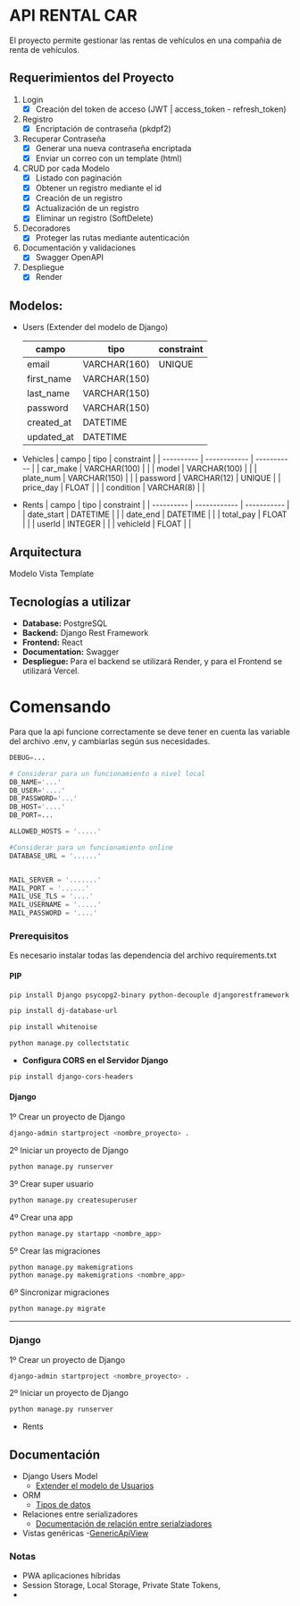 # API RENTAL CAR

El proyecto permite gestionar las rentas de vehículos en una compañia de renta de vehículos.

## Requerimientos del Proyecto

1. Login
   - [x] Creación del token de acceso (JWT | access_token - refresh_token)
2. Registro
   - [x] Encriptación de contraseña (pkdpf2)
3. Recuperar Contraseña
   - [x] Generar una nueva contraseña encriptada
   - [x] Enviar un correo con un template (html)
4. CRUD por cada Modelo
   - [x] Listado con paginación
   - [x] Obtener un registro mediante el id
   - [x] Creación de un registro
   - [x] Actualización de un registro
   - [x] Eliminar un registro (SoftDelete)
5. Decoradores
   - [x] Proteger las rutas mediante autenticación
6. Documentación y validaciones
   - [x] Swagger OpenAPI
7. Despliegue
   - [x] Render

## Modelos:

- Users (Extender del modelo de Django)

  | campo      | tipo         | constraint |
  | ---------- | ------------ | ---------- |
  | email      | VARCHAR(160) | UNIQUE     |
  | first_name | VARCHAR(150) |            |
  | last_name  | VARCHAR(150) |            |
  | password   | VARCHAR(150) |            |
  | created_at | DATETIME     |            |
  | updated_at | DATETIME     |            |

- Vehicles
  | campo      | tipo         |  constraint |
  | ---------- | ------------ | ----------- |
  | car_make   | VARCHAR(100) |             |
  | model      | VARCHAR(100) |             |
  | plate_num  | VARCHAR(150) |             |
  | password   | VARCHAR(12)  | UNIQUE      |
  | price_day  | FLOAT        |             |
  | condition  | VARCHAR(8)   |             |

- Rents
  | campo      | tipo         |  constraint |
  | ---------- | ------------ | ----------- |
  | date_start | DATETIME     |             |
  | date_end   | DATETIME     |             |
  | total_pay  | FLOAT        |             |
  | userId     | INTEGER      |             |
  | vehicleId  | FLOAT        |             |

## Arquitectura
Modelo Vista Template

## Tecnologías a utilizar
* **Database:** PostgreSQL
* **Backend:** Django Rest Framework
* **Frontend:** React
* **Documentation:** Swagger
* **Despliegue:** Para el backend se utilizará Render, y para el Frontend se utilizará Vercel.

# Comensando
Para que la api funcione correctamente se deve tener en cuenta las variable del archivo .env, y cambiarlas según sus necesidades.

```py
DEBUG=...

# Considerar para un funcionamiento a nivel local
DB_NAME='...'
DB_USER='....'
DB_PASSWORD='...'
DB_HOST='....'
DB_PORT=...

ALLOWED_HOSTS = '.....'

#Considerar para un funcionamiento online
DATABASE_URL = '......'


MAIL_SERVER = '.......'
MAIL_PORT = '......'
MAIL_USE_TLS = '....'
MAIL_USERNAME = '.....'
MAIL_PASSWORD = '....'
```

### Prerequisitos

Es necesario instalar todas las dependencia del archivo requirements.txt

#### PIP

```sh
pip install Django psycopg2-binary python-decouple djangorestframework drf-yasg djangorestframework-simplejwt

```

```zsh
pip install dj-database-url

pip install whitenoise

python manage.py collectstatic
```

- **Configura CORS en el Servidor Django**

```zsh
pip install django-cors-headers
```

#### Django

1º Crear un proyecto de Django

```sh
django-admin startproject <nombre_proyecto> .
```

2º Iniciar un proyecto de Django

```sh
python manage.py runserver
```

3º Crear super usuario

```sh
python manage.py createsuperuser
```

4º Crear una app

```sh
python manage.py startapp <nombre_app>
```

5º Crear las migraciones

```sh
python manage.py makemigrations
python manage.py makemigrations <nombre_app>
```

6º Sincronizar migraciones

```sh
python manage.py migrate
```

---

### Django

1º Crear un proyecto de Django

```sh
django-admin startproject <nombre_proyecto> .
```

2º Iniciar un proyecto de Django

```sh
python manage.py runserver
```

- Rents

## Documentación

- Django Users Model
  - [Extender el modelo de Usuarios](https://docs.djangoproject.com/en/4.2/topics/auth/customizing/#substituting-a-custom-user-model)
- ORM
  - [Tipos de datos](https://docs.djangoproject.com/en/4.2/ref/models/fields/#field-types)
- Relaciones entre serializadores
  - [Documentación de relación entre serialziadores](https://www.django-rest-framework.org/api-guide/relations/)
- Vistas genéricas -[GenericApiView](https://www.django-rest-framework.org/api-guide/generic-views/)

### Notas

- PWA aplicaciones híbridas
- Session Storage, Local Storage, Private State Tokens,
- 
